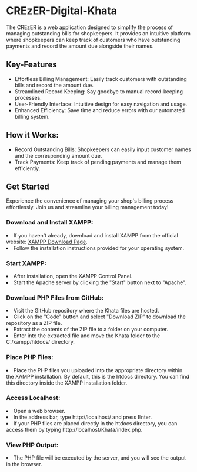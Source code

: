 # CREzER-Digital-Khata
The CREzER is a web application designed to simplify the process of managing outstanding bills for shopkeepers. It provides an intuitive platform where shopkeepers can keep track of customers who have outstanding payments and record the amount due alongside their names.
<h2><b>Key-Features</b></h2>
<ul>
  <li>Effortless Billing Management: Easily track customers with outstanding bills and record the amount due.</li>
  <li>Streamlined Record Keeping: Say goodbye to manual record-keeping processes.</li>
  <li>User-Friendly Interface: Intuitive design for easy navigation and usage.</li>
  <li>Enhanced Efficiency: Save time and reduce errors with our automated billing system.</li>
</ul>
<h2><b>How it Works:</b></h2>
<ul>
  <li>Record Outstanding Bills: Shopkeepers can easily input customer names and the corresponding amount due.</li>
  <li>Track Payments: Keep track of pending payments and manage them efficiently.</li>
</ul>
<h2><b>Get Started</b></h2>
Experience the convenience of managing your shop's billing process effortlessly. Join us and streamline your billing management today!

<h3><b>Download and Install XAMPP:</b></h3>
<li>If you haven't already, download and install XAMPP from the official website: <a href="https://www.apachefriends.org/">XAMPP Download Page</a>.</li>
<li>Follow the installation instructions provided for your operating system.</li>

<h3><b>Start XAMPP:</b></h3>
<li>After installation, open the XAMPP Control Panel.</li>
<li>Start the Apache server by clicking the "Start" button next to "Apache".</li>

<h3><b>Download PHP Files from GitHub:</b></h3>
<li>Visit the GitHub repository where the Khata files are hosted.</li>
<li>Click on the "Code" button and select "Download ZIP" to download the repository as a ZIP file.</li>
<li>Extract the contents of the ZIP file to a folder on your computer.</li>
<li>Enter into the extracted file and move the Khata folder to the C:/xampp/htdocs/ directory.</li>

<h3><b>Place PHP Files:</b></h3>
<li>Place the PHP files you uploaded into the appropriate directory within the XAMPP installation. By default, this is the htdocs directory. You can find this directory inside the XAMPP installation folder.</li>

<h3><b>Access Localhost:</b></h3>
<li>Open a web browser.</li>
<li>In the address bar, type http://localhost/ and press Enter.</li>
<li>If your PHP files are placed directly in the htdocs directory, you can access them by typing http://localhost/Khata/index.php.</li>

<h3><b>View PHP Output:</b></h3>
<li>The PHP file will be executed by the server, and you will see the output in the browser.</li>
